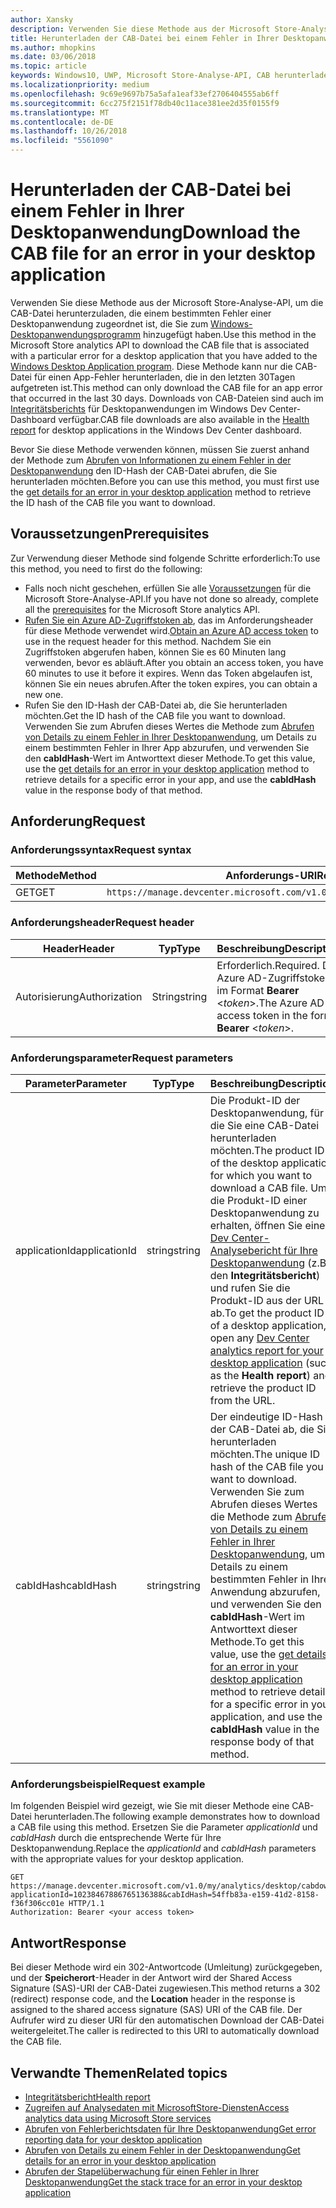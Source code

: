 ```yaml
---
author: Xansky
description: Verwenden Sie diese Methode aus der Microsoft Store-Analyse-API, um die CAB-Datei für einen Fehler in der Desktopanwendung herunterzuladen.
title: Herunterladen der CAB-Datei bei einem Fehler in Ihrer Desktopanwendung
ms.author: mhopkins
ms.date: 03/06/2018
ms.topic: article
keywords: Windows10, UWP, Microsoft Store-Analyse-API, CAB herunterladen, Desktopanwendung
ms.localizationpriority: medium
ms.openlocfilehash: 9c69e9697b75a5afa1eaf33ef2706404555ab6ff
ms.sourcegitcommit: 6cc275f2151f78db40c11ace381ee2d35f0155f9
ms.translationtype: MT
ms.contentlocale: de-DE
ms.lasthandoff: 10/26/2018
ms.locfileid: "5561090"
---
```

# <a name="download-the-cab-file-for-an-error-in-your-desktop-application"></a><span data-ttu-id="1b1f4-104">Herunterladen der CAB-Datei bei einem Fehler in Ihrer Desktopanwendung</span><span class="sxs-lookup"><span data-stu-id="1b1f4-104">Download the CAB file for an error in your desktop application</span></span>

<span data-ttu-id="1b1f4-105">Verwenden Sie diese Methode aus der Microsoft Store-Analyse-API, um die CAB-Datei herunterzuladen, die einem bestimmten Fehler einer Desktopanwendung zugeordnet ist, die Sie zum [Windows-Desktopanwendungsprogramm](https://msdn.microsoft.com/library/windows/desktop/mt826504) hinzugefügt haben.</span><span class="sxs-lookup"><span data-stu-id="1b1f4-105">Use this method in the Microsoft Store analytics API to download the CAB file that is associated with a particular error for a desktop application that you have added to the [Windows Desktop Application program](https://msdn.microsoft.com/library/windows/desktop/mt826504).</span></span> <span data-ttu-id="1b1f4-106">Diese Methode kann nur die CAB-Datei für einen App-Fehler herunterladen, die in den letzten 30Tagen aufgetreten ist.</span><span class="sxs-lookup"><span data-stu-id="1b1f4-106">This method can only download the CAB file for an app error that occurred in the last 30 days.</span></span> <span data-ttu-id="1b1f4-107">Downloads von CAB-Dateien sind auch im [Integritätsberichts](https://msdn.microsoft.com/library/windows/desktop/mt826504) für Desktopanwendungen im Windows Dev Center-Dashboard verfügbar.</span><span class="sxs-lookup"><span data-stu-id="1b1f4-107">CAB file downloads are also available in the [Health report](https://msdn.microsoft.com/library/windows/desktop/mt826504) for desktop applications in the Windows Dev Center dashboard.</span></span>

<span data-ttu-id="1b1f4-108">Bevor Sie diese Methode verwenden können, müssen Sie zuerst anhand der Methode zum [Abrufen von Informationen zu einem Fehler in der Desktopanwendung](get-details-for-an-error-in-your-desktop-application.md) den ID-Hash der CAB-Datei abrufen, die Sie herunterladen möchten.</span><span class="sxs-lookup"><span data-stu-id="1b1f4-108">Before you can use this method, you must first use the [get details for an error in your desktop application](get-details-for-an-error-in-your-desktop-application.md) method to retrieve the ID hash of the CAB file you want to download.</span></span>

## <a name="prerequisites"></a><span data-ttu-id="1b1f4-109">Voraussetzungen</span><span class="sxs-lookup"><span data-stu-id="1b1f4-109">Prerequisites</span></span>


<span data-ttu-id="1b1f4-110">Zur Verwendung dieser Methode sind folgende Schritte erforderlich:</span><span class="sxs-lookup"><span data-stu-id="1b1f4-110">To use this method, you need to first do the following:</span></span>

* <span data-ttu-id="1b1f4-111">Falls noch nicht geschehen, erfüllen Sie alle [Voraussetzungen](access-analytics-data-using-windows-store-services.md#prerequisites) für die Microsoft Store-Analyse-API.</span><span class="sxs-lookup"><span data-stu-id="1b1f4-111">If you have not done so already, complete all the [prerequisites](access-analytics-data-using-windows-store-services.md#prerequisites) for the Microsoft Store analytics API.</span></span>
* <span data-ttu-id="1b1f4-112">[Rufen Sie ein Azure AD-Zugriffstoken ab](access-analytics-data-using-windows-store-services.md#obtain-an-azure-ad-access-token), das im Anforderungsheader für diese Methode verwendet wird.</span><span class="sxs-lookup"><span data-stu-id="1b1f4-112">[Obtain an Azure AD access token](access-analytics-data-using-windows-store-services.md#obtain-an-azure-ad-access-token) to use in the request header for this method.</span></span> <span data-ttu-id="1b1f4-113">Nachdem Sie ein Zugriffstoken abgerufen haben, können Sie es 60 Minuten lang verwenden, bevor es abläuft.</span><span class="sxs-lookup"><span data-stu-id="1b1f4-113">After you obtain an access token, you have 60 minutes to use it before it expires.</span></span> <span data-ttu-id="1b1f4-114">Wenn das Token abgelaufen ist, können Sie ein neues abrufen.</span><span class="sxs-lookup"><span data-stu-id="1b1f4-114">After the token expires, you can obtain a new one.</span></span>
* <span data-ttu-id="1b1f4-115">Rufen Sie den ID-Hash der CAB-Datei ab, die Sie herunterladen möchten.</span><span class="sxs-lookup"><span data-stu-id="1b1f4-115">Get the ID hash of the CAB file you want to download.</span></span> <span data-ttu-id="1b1f4-116">Verwenden Sie zum Abrufen dieses Wertes die Methode zum [Abrufen von Details zu einem Fehler in Ihrer Desktopanwendung](get-details-for-an-error-in-your-desktop-application.md), um Details zu einem bestimmten Fehler in Ihrer App abzurufen, und verwenden Sie den **cabIdHash**-Wert im Antworttext dieser Methode.</span><span class="sxs-lookup"><span data-stu-id="1b1f4-116">To get this value, use the [get details for an error in your desktop application](get-details-for-an-error-in-your-desktop-application.md) method to retrieve details for a specific error in your app, and use the **cabIdHash** value in the response body of that method.</span></span>

## <a name="request"></a><span data-ttu-id="1b1f4-117">Anforderung</span><span class="sxs-lookup"><span data-stu-id="1b1f4-117">Request</span></span>


### <a name="request-syntax"></a><span data-ttu-id="1b1f4-118">Anforderungssyntax</span><span class="sxs-lookup"><span data-stu-id="1b1f4-118">Request syntax</span></span>

| <span data-ttu-id="1b1f4-119">Methode</span><span class="sxs-lookup"><span data-stu-id="1b1f4-119">Method</span></span> | <span data-ttu-id="1b1f4-120">Anforderungs-URI</span><span class="sxs-lookup"><span data-stu-id="1b1f4-120">Request URI</span></span>                                                          |
|--------|----------------------------------------------------------------------|
| <span data-ttu-id="1b1f4-121">GET</span><span class="sxs-lookup"><span data-stu-id="1b1f4-121">GET</span></span>    | ```https://manage.devcenter.microsoft.com/v1.0/my/analytics/desktop/cabdownload``` |


### <a name="request-header"></a><span data-ttu-id="1b1f4-122">Anforderungsheader</span><span class="sxs-lookup"><span data-stu-id="1b1f4-122">Request header</span></span>

| <span data-ttu-id="1b1f4-123">Header</span><span class="sxs-lookup"><span data-stu-id="1b1f4-123">Header</span></span>        | <span data-ttu-id="1b1f4-124">Typ</span><span class="sxs-lookup"><span data-stu-id="1b1f4-124">Type</span></span>   | <span data-ttu-id="1b1f4-125">Beschreibung</span><span class="sxs-lookup"><span data-stu-id="1b1f4-125">Description</span></span>                                                                 |
|---------------|--------|-----------------------------------------------------------------------------|
| <span data-ttu-id="1b1f4-126">Autorisierung</span><span class="sxs-lookup"><span data-stu-id="1b1f4-126">Authorization</span></span> | <span data-ttu-id="1b1f4-127">String</span><span class="sxs-lookup"><span data-stu-id="1b1f4-127">string</span></span> | <span data-ttu-id="1b1f4-128">Erforderlich.</span><span class="sxs-lookup"><span data-stu-id="1b1f4-128">Required.</span></span> <span data-ttu-id="1b1f4-129">Das Azure AD-Zugriffstoken im Format **Bearer** &lt;*token*&gt;.</span><span class="sxs-lookup"><span data-stu-id="1b1f4-129">The Azure AD access token in the form **Bearer** &lt;*token*&gt;.</span></span> |


### <a name="request-parameters"></a><span data-ttu-id="1b1f4-130">Anforderungsparameter</span><span class="sxs-lookup"><span data-stu-id="1b1f4-130">Request parameters</span></span>

| <span data-ttu-id="1b1f4-131">Parameter</span><span class="sxs-lookup"><span data-stu-id="1b1f4-131">Parameter</span></span>        | <span data-ttu-id="1b1f4-132">Typ</span><span class="sxs-lookup"><span data-stu-id="1b1f4-132">Type</span></span>   |  <span data-ttu-id="1b1f4-133">Beschreibung</span><span class="sxs-lookup"><span data-stu-id="1b1f4-133">Description</span></span>      |  <span data-ttu-id="1b1f4-134">Erforderlich</span><span class="sxs-lookup"><span data-stu-id="1b1f4-134">Required</span></span>  |
|---------------|--------|---------------|------|
| <span data-ttu-id="1b1f4-135">applicationId</span><span class="sxs-lookup"><span data-stu-id="1b1f4-135">applicationId</span></span> | <span data-ttu-id="1b1f4-136">string</span><span class="sxs-lookup"><span data-stu-id="1b1f4-136">string</span></span> | <span data-ttu-id="1b1f4-137">Die Produkt-ID der Desktopanwendung, für die Sie eine CAB-Datei herunterladen möchten.</span><span class="sxs-lookup"><span data-stu-id="1b1f4-137">The product ID of the desktop application for which you want to download a CAB file.</span></span> <span data-ttu-id="1b1f4-138">Um die Produkt-ID einer Desktopanwendung zu erhalten, öffnen Sie einen [Dev Center-Analysebericht für Ihre Desktopanwendung](https://msdn.microsoft.com/library/windows/desktop/mt826504) (z.B. den **Integritätsbericht**) und rufen Sie die Produkt-ID aus der URL ab.</span><span class="sxs-lookup"><span data-stu-id="1b1f4-138">To get the product ID of a desktop application, open any [Dev Center analytics report for your desktop application](https://msdn.microsoft.com/library/windows/desktop/mt826504) (such as the **Health report**) and retrieve the product ID from the URL.</span></span> |  <span data-ttu-id="1b1f4-139">Ja</span><span class="sxs-lookup"><span data-stu-id="1b1f4-139">Yes</span></span>  |
| <span data-ttu-id="1b1f4-140">cabIdHash</span><span class="sxs-lookup"><span data-stu-id="1b1f4-140">cabIdHash</span></span> | <span data-ttu-id="1b1f4-141">string</span><span class="sxs-lookup"><span data-stu-id="1b1f4-141">string</span></span> | <span data-ttu-id="1b1f4-142">Der eindeutige ID-Hash der CAB-Datei ab, die Sie herunterladen möchten.</span><span class="sxs-lookup"><span data-stu-id="1b1f4-142">The unique ID hash of the CAB file you want to download.</span></span> <span data-ttu-id="1b1f4-143">Verwenden Sie zum Abrufen dieses Wertes die Methode zum [Abrufen von Details zu einem Fehler in Ihrer Desktopanwendung](get-details-for-an-error-in-your-desktop-application.md), um Details zu einem bestimmten Fehler in Ihrer Anwendung abzurufen, und verwenden Sie den **cabIdHash**-Wert im Antworttext dieser Methode.</span><span class="sxs-lookup"><span data-stu-id="1b1f4-143">To get this value, use the [get details for an error in your desktop application](get-details-for-an-error-in-your-desktop-application.md) method to retrieve details for a specific error in your application, and use the **cabIdHash** value in the response body of that method.</span></span> |  <span data-ttu-id="1b1f4-144">Ja</span><span class="sxs-lookup"><span data-stu-id="1b1f4-144">Yes</span></span>  |


### <a name="request-example"></a><span data-ttu-id="1b1f4-145">Anforderungsbeispiel</span><span class="sxs-lookup"><span data-stu-id="1b1f4-145">Request example</span></span>

<span data-ttu-id="1b1f4-146">Im folgenden Beispiel wird gezeigt, wie Sie mit dieser Methode eine CAB-Datei herunterladen.</span><span class="sxs-lookup"><span data-stu-id="1b1f4-146">The following example demonstrates how to download a CAB file using this method.</span></span> <span data-ttu-id="1b1f4-147">Ersetzen Sie die Parameter *applicationId* und *cabIdHash* durch die entsprechende Werte für Ihre Desktopanwendung.</span><span class="sxs-lookup"><span data-stu-id="1b1f4-147">Replace the *applicationId* and *cabIdHash* parameters with the appropriate values for your desktop application.</span></span>

```syntax
GET https://manage.devcenter.microsoft.com/v1.0/my/analytics/desktop/cabdownload?applicationId=10238467886765136388&cabIdHash=54ffb83a-e159-41d2-8158-f36f306cc01e HTTP/1.1
Authorization: Bearer <your access token>
```

## <a name="response"></a><span data-ttu-id="1b1f4-148">Antwort</span><span class="sxs-lookup"><span data-stu-id="1b1f4-148">Response</span></span>

<span data-ttu-id="1b1f4-149">Bei dieser Methode wird ein 302-Antwortcode (Umleitung) zurückgegeben, und der **Speicherort**-Header in der Antwort wird der Shared Access Signature (SAS)-URI der CAB-Datei zugewiesen.</span><span class="sxs-lookup"><span data-stu-id="1b1f4-149">This method returns a 302 (redirect) response code, and the **Location** header in the response is assigned to the shared access signature (SAS) URI of the CAB file.</span></span> <span data-ttu-id="1b1f4-150">Der Aufrufer wird zu dieser URI für den automatischen Download der CAB-Datei weitergeleitet.</span><span class="sxs-lookup"><span data-stu-id="1b1f4-150">The caller is redirected to this URI to automatically download the CAB file.</span></span>

## <a name="related-topics"></a><span data-ttu-id="1b1f4-151">Verwandte Themen</span><span class="sxs-lookup"><span data-stu-id="1b1f4-151">Related topics</span></span>

* [<span data-ttu-id="1b1f4-152">Integritätsbericht</span><span class="sxs-lookup"><span data-stu-id="1b1f4-152">Health report</span></span>](../publish/health-report.md)
* [<span data-ttu-id="1b1f4-153">Zugreifen auf Analysedaten mit MicrosoftStore-Diensten</span><span class="sxs-lookup"><span data-stu-id="1b1f4-153">Access analytics data using Microsoft Store services</span></span>](access-analytics-data-using-windows-store-services.md)
* [<span data-ttu-id="1b1f4-154">Abrufen von Fehlerberichtsdaten für Ihre Desktopanwendung</span><span class="sxs-lookup"><span data-stu-id="1b1f4-154">Get error reporting data for your desktop application</span></span>](get-desktop-application-error-reporting-data.md)
* [<span data-ttu-id="1b1f4-155">Abrufen von Details zu einem Fehler in der Desktopanwendung</span><span class="sxs-lookup"><span data-stu-id="1b1f4-155">Get details for an error in your desktop application</span></span>](get-details-for-an-error-in-your-desktop-application.md)
* [<span data-ttu-id="1b1f4-156">Abrufen der Stapelüberwachung für einen Fehler in Ihrer Desktopanwendung</span><span class="sxs-lookup"><span data-stu-id="1b1f4-156">Get the stack trace for an error in your desktop application</span></span>](get-the-stack-trace-for-an-error-in-your-desktop-application.md)
